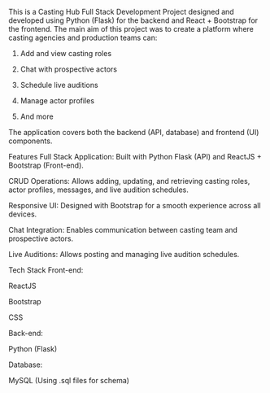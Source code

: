 This is a Casting Hub Full Stack Development Project designed and developed using Python (Flask) for the backend and React + Bootstrap for the frontend.
The main aim of this project was to create a platform where casting agencies and production teams can:

1. Add and view casting roles

2. Chat with prospective actors

3. Schedule live auditions

4. Manage actor profiles

5. And more

The application covers both the backend (API, database) and frontend (UI) components.

Features
Full Stack Application: Built with Python Flask (API) and ReactJS + Bootstrap (Front-end).

CRUD Operations: Allows adding, updating, and retrieving casting roles, actor profiles, messages, and live audition schedules.

Responsive UI: Designed with Bootstrap for a smooth experience across all devices.

Chat Integration: Enables communication between casting team and prospective actors.

Live Auditions: Allows posting and managing live audition schedules.

Tech Stack
Front-end:

ReactJS

Bootstrap

CSS

Back-end:

Python (Flask)

Database:

MySQL (Using .sql files for schema)

